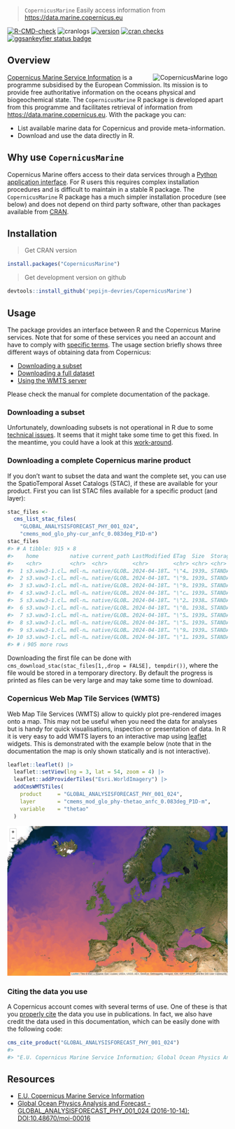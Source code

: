 
> `CopernicusMarine` Easily access information from
> <https://data.marine.copernicus.eu>

<!-- badges: start -->

[![R-CMD-check](https://github.com/pepijn-devries/CopernicusMarine/actions/workflows/R-CMD-check.yaml/badge.svg)](https://github.com/pepijn-devries/CopernicusMarine/actions/workflows/R-CMD-check.yaml)
![cranlogs](https://cranlogs.r-pkg.org/badges/CopernicusMarine)
[![version](https://www.r-pkg.org/badges/version/CopernicusMarine)](https://CRAN.R-project.org/package=CopernicusMarine)
[![cran
checks](https://badges.cranchecks.info/worst/CopernicusMarine.svg)](https://cran.r-project.org/web/checks/check_results_CopernicusMarine.html)
[![ggsankeyfier status
badge](https://pepijn-devries.r-universe.dev/badges/CopernicusMarine)](https://pepijn-devries.r-universe.dev/CopernicusMarine)
<!-- badges: end -->

## Overview

<a href="https://github.com/pepijn-devries/CopernicusMarine/"><img src="man/figures/logo.png" alt="CopernicusMarine logo" align="right" /></a>

[Copernicus Marine Service
Information](https://marine.copernicus.eu/about) is a programme
subsidised by the European Commission. Its mission is to provide free
authoritative information on the oceans physical and biogeochemical
state. The `CopernicusMarine` R package is developed apart from this
programme and facilitates retrieval of information from
<https://data.marine.copernicus.eu>. With the package you can:

- List available marine data for Copernicus and provide
  meta-information.
- Download and use the data directly in R.

## Why use `CopernicusMarine`

Copernicus Marine offers access to their data services through a [Python
application
interface](https://pypi.org/project/copernicus-marine-client/). For R
users this requires complex installation procedures and is difficult to
maintain in a stable R package. The `CopernicusMarine` R package has a
much simpler installation procedure (see below) and does not depend on
third party software, other than packages available from
[CRAN](https://cran.r-project.org/).

## Installation

> Get CRAN version

``` r
install.packages("CopernicusMarine")
```

> Get development version on github

``` r
devtools::install_github('pepijn-devries/CopernicusMarine')
```

## Usage

The package provides an interface between R and the Copernicus Marine
services. Note that for some of these services you need an account and
have to comply with [specific
terms](https://marine.copernicus.eu/user-corner/service-commitments-and-licence).
The usage section briefly shows three different ways of obtaining data
from Copernicus:

- [Downloading a subset](#sec-subset)
- [Downloading a full dataset](#sec-full)
- [Using the WMTS server](#sec-wtms)

Please check the manual for complete documentation of the package.

<h3 id="sec-subset">
Downloading a subset
</h3>

Unfortunately, downloading subsets is not operational in R due to some
[technical
issues](https://github.com/pepijn-devries/CopernicusMarine/issues/42).
It seems that it might take some time to get this fixed. In the
meantime, you could have a look at this
[work-around](https://github.com/pepijn-devries/CopernicusMarine/issues/42#issuecomment-2079745370).

<!-- The code below assumes that you have registered your account details using `options(CopernicusMarine_uid = "my_user_name")` and -->
<!-- `options(CopernicusMarine_pwd = "my_password")`. If you are comfortable that it is secure enough, you can also store these -->
<!-- options in your `.Rprofile` such that they will be loaded each session. Otherwise, you can also provide your account details -->
<!-- as arguments to the functions. -->
<!-- The example below demonstrates how to subset a specific layer for a specific product. The subset is constrained by -->
<!-- the `region`, `timerange` and `verticalrange` arguments. The subset is downloaded to the temporary -->
<!-- file specified with `destination` and can be read using the [`{stars}`](https://r-spatial.github.io/stars/) package. -->
<!-- ```{r download-subset, eval=TRUE} -->
<!-- destination <- tempfile("copernicus", fileext = ".nc") -->
<!-- cms_download_subset( -->
<!--   destination   = destination, -->
<!--   product       = "GLOBAL_ANALYSISFORECAST_PHY_001_024", -->
<!--   layer         = "cmems_mod_glo_phy-cur_anfc_0.083deg_P1D-m", -->
<!--   variable      = "sea_water_velocity", -->
<!--   region        = c(-1, 50, 10, 55), -->
<!--   timerange     = c("2021-01-01", "2021-01-02"), -->
<!--   verticalrange = c(0, -2) -->
<!-- ) -->
<!-- mydata <- stars::read_stars(destination) -->
<!-- plot(mydata["vo"], col = hcl.colors(100), axes = TRUE) -->
<!-- ``` -->
<h3 id="sec-full">
Downloading a complete Copernicus marine product
</h3>

If you don’t want to subset the data and want the complete set, you can
use the SpatioTemporal Asset Catalogs (STAC), if these are available for
your product. First you can list STAC files available for a specific
product (and layer):

``` r
stac_files <-
  cms_list_stac_files(
    "GLOBAL_ANALYSISFORECAST_PHY_001_024",
    "cmems_mod_glo_phy-cur_anfc_0.083deg_P1D-m")
stac_files
#> # A tibble: 915 × 8
#>    home          native current_path LastModified ETag  Size  StorageClass Type 
#>    <chr>         <chr>  <chr>        <chr>        <chr> <chr> <chr>        <chr>
#>  1 s3.waw3-1.cl… mdl-n… native/GLOB… 2024-04-18T… "\"4… 1939… STANDARD     Norm…
#>  2 s3.waw3-1.cl… mdl-n… native/GLOB… 2024-04-18T… "\"9… 1939… STANDARD     Norm…
#>  3 s3.waw3-1.cl… mdl-n… native/GLOB… 2024-04-18T… "\"9… 1939… STANDARD     Norm…
#>  4 s3.waw3-1.cl… mdl-n… native/GLOB… 2024-04-18T… "\"c… 1939… STANDARD     Norm…
#>  5 s3.waw3-1.cl… mdl-n… native/GLOB… 2024-04-18T… "\"2… 1938… STANDARD     Norm…
#>  6 s3.waw3-1.cl… mdl-n… native/GLOB… 2024-04-18T… "\"0… 1938… STANDARD     Norm…
#>  7 s3.waw3-1.cl… mdl-n… native/GLOB… 2024-04-18T… "\"5… 1939… STANDARD     Norm…
#>  8 s3.waw3-1.cl… mdl-n… native/GLOB… 2024-04-18T… "\"5… 1939… STANDARD     Norm…
#>  9 s3.waw3-1.cl… mdl-n… native/GLOB… 2024-04-18T… "\"9… 1939… STANDARD     Norm…
#> 10 s3.waw3-1.cl… mdl-n… native/GLOB… 2024-04-18T… "\"1… 1939… STANDARD     Norm…
#> # ℹ 905 more rows
```

Downloading the first file can be done with
`cms_download_stac(stac_files[1,,drop = FALSE], tempdir())`, where the
file would be stored in a temporary directory. By default the progress
is printed as files can be very large and may take some time to
download.

<h3 id="sec-wmts">
Copernicus Web Map Tile Services (WMTS)
</h3>

Web Map Tile Services (WMTS) allow to quickly plot pre-rendered images
onto a map. This may not be useful when you need the data for analyses
but is handy for quick visualisations, inspection or presentation of
data. In R it is very easy to add WMTS layers to an interactive map
using [leaflet](https://rstudio.github.io/leaflet/) widgets. This is
demonstrated with the example below (note that in the documentation the
map is only shown statically and is not interactive).

``` r
leaflet::leaflet() |>
  leaflet::setView(lng = 3, lat = 54, zoom = 4) |>
  leaflet::addProviderTiles("Esri.WorldImagery") |>
  addCmsWMTSTiles(
    product     = "GLOBAL_ANALYSISFORECAST_PHY_001_024",
    layer       = "cmems_mod_glo_phy-thetao_anfc_0.083deg_P1D-m",
    variable    = "thetao"
  )
```

![](man/figures/README-leaflet-1.png)<!-- -->

### Citing the data you use

A Copernicus account comes with several terms of use. One of these is
that you [properly
cite](https://help.marine.copernicus.eu/en/articles/4444611-how-to-cite-copernicus-marine-products-and-services)
the data you use in publications. In fact, we also have credit the data
used in this documentation, which can be easily done with the following
code:

``` r
cms_cite_product("GLOBAL_ANALYSISFORECAST_PHY_001_024")
#>                                                                                                                                                                 doi 
#> "E.U. Copernicus Marine Service Information; Global Ocean Physics Analysis and Forecast - GLOBAL_ANALYSISFORECAST_PHY_001_024 (2016-10-14). DOI:10.48670/moi-00016"
```

## Resources

- [E.U. Copernicus Marine Service
  Information](https://data.marine.copernicus.eu)
- [Global Ocean Physics Analysis and Forecast -
  GLOBAL_ANALYSISFORECAST_PHY_001_024 (2016-10-14);
  DOI:10.48670/moi-00016](https://doi.org/10.48670/moi-00016)
